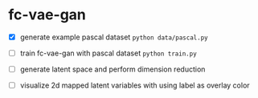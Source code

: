 # fc-vae-gan

* [x] generate example pascal dataset
    `python data/pascal.py`
* [ ] train fc-vae-gan with pascal dataset
    `python train.py`
* [ ] generate latent space and perform dimension reduction
* [ ] visualize 2d mapped latent variables with using label as overlay color


